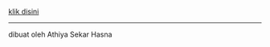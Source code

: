 [klik disini](https://www.canva.com/design/DAGtTLFaw7o/Xb3YLys3q4lYff4yaXaRGQ/edit)

---
dibuat oleh Athiya Sekar Hasna